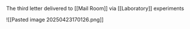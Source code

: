 The third letter delivered to [[Mail Room]] via [[Laboratory]] experiments

![[Pasted image 20250423170126.png]]